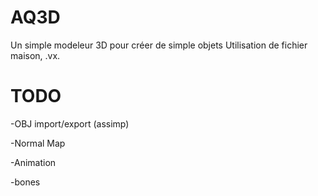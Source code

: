 # AQ3D
Un simple modeleur 3D pour créer de simple objets
Utilisation de fichier maison, .vx.

# TODO
-OBJ import/export (assimp)

-Normal Map

-Animation

-bones
